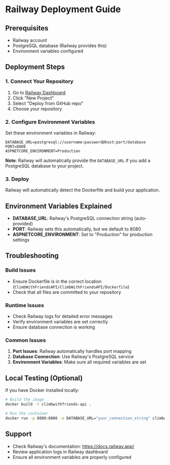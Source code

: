 # Railway Deployment Guide

## Prerequisites
- Railway account
- PostgreSQL database (Railway provides this)
- Environment variables configured

## Deployment Steps

### 1. Connect Your Repository
1. Go to [Railway Dashboard](https://railway.app/dashboard)
2. Click "New Project"
3. Select "Deploy from GitHub repo"
4. Choose your repository

### 2. Configure Environment Variables
Set these environment variables in Railway:

```
DATABASE_URL=postgresql://username:password@host:port/database
PORT=8080
ASPNETCORE_ENVIRONMENT=Production
```

**Note**: Railway will automatically provide the `DATABASE_URL` if you add a PostgreSQL database to your project.

### 3. Deploy
Railway will automatically detect the Dockerfile and build your application.

## Environment Variables Explained

- **DATABASE_URL**: Railway's PostgreSQL connection string (auto-provided)
- **PORT**: Railway sets this automatically, but we default to 8080
- **ASPNETCORE_ENVIRONMENT**: Set to "Production" for production settings

## Troubleshooting

### Build Issues
- Ensure Dockerfile is in the correct location (`ClimbWithFriendsAPI/ClimbWithFriendsAPI/Dockerfile`)
- Check that all files are committed to your repository

### Runtime Issues
- Check Railway logs for detailed error messages
- Verify environment variables are set correctly
- Ensure database connection is working

### Common Issues
1. **Port Issues**: Railway automatically handles port mapping
2. **Database Connection**: Use Railway's PostgreSQL service
3. **Environment Variables**: Make sure all required variables are set

## Local Testing (Optional)
If you have Docker installed locally:

```bash
# Build the image
docker build -t climbwithfriends-api .

# Run the container
docker run -p 8080:8080 -e DATABASE_URL="your_connection_string" climbwithfriends-api
```

## Support
- Check Railway's documentation: https://docs.railway.app/
- Review application logs in Railway dashboard
- Ensure all environment variables are properly configured 